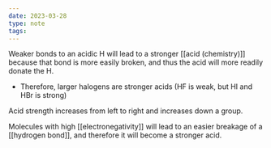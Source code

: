 ```yaml
---
date: 2023-03-28
type: note
tags:
---
```


Weaker bonds to an acidic H will lead to a stronger [[acid (chemistry)]] because that bond is more easily broken, and thus the acid will more readily donate the H.
- Therefore, larger halogens are stronger acids (HF is weak, but HI and HBr is strong)

Acid strength increases from left to right and increases down a group.

Molecules with high [[electronegativity]] will lead to an easier breakage of a [[hydrogen bond]], and therefore it will become a stronger acid.
